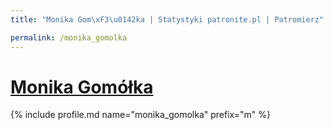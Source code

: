```yaml
---
title: "Monika Gom\xF3\u0142ka | Statystyki patronite.pl | Patromierz"

permalink: /monika_gomolka
---
```


# [Monika Gomółka](https://patronite.pl/monika_gomolka)

{% include profile.md name="monika_gomolka" prefix="m" %}
